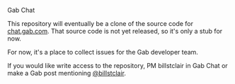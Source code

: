 Gab Chat

This repository will eventually be a clone of the source code for [chat.gab.com](https://chat.gab.com). That source code is not yet released, so it's only a stub for now.

For now, it's a place to collect issues for the Gab developer team.

If you would like write access to the repository, PM billstclair in Gab Chat or make a Gab post mentioning [@billstclair](https://gab.com/billstclair).

